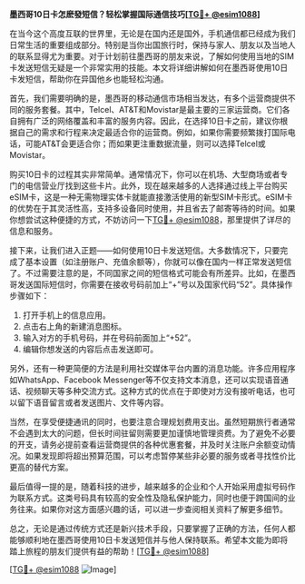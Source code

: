 **墨西哥10日卡怎麽發短信？轻松掌握国际通信技巧[[TG💪+ @esim1088](https://t.me/s/esim1088)]**

在当今这个高度互联的世界里，无论是在国内还是国外，手机通信都已经成为我们日常生活的重要组成部分。特别是当你出国旅行时，保持与家人、朋友以及当地人的联系显得尤为重要。对于计划前往墨西哥的朋友来说，了解如何使用当地的SIM卡发送短信无疑是一个非常实用的技能。本文将详细讲解如何在墨西哥使用10日卡发短信，帮助你在异国他乡也能轻松沟通。

首先，我们需要明确的是，墨西哥的移动通信市场相当发达，有多个运营商提供不同的服务套餐。其中，Telcel、AT&T和Movistar是最主要的三家运营商。它们各自拥有广泛的网络覆盖和丰富的服务内容。因此，在选择10日卡之前，建议你根据自己的需求和行程来决定最适合你的运营商。例如，如果你需要频繁拨打国际电话，可能AT&T会更适合你；而如果更注重数据流量，则可以选择Telcel或Movistar。

购买10日卡的过程其实非常简单。通常情况下，你可以在机场、大型商场或者专门的电信营业厅找到这些卡片。此外，现在越来越多的人选择通过线上平台购买eSIM卡，这是一种无需物理实体卡就能直接激活使用的新型SIM卡形式。eSIM卡的优势在于其灵活性高，支持多设备同时使用，并且省去了邮寄等待的时间。如果你想尝试这种便捷的方式，不妨访问一下[TG💪+ @esim1088](https://t.me/s/esim1088)，那里提供了详尽的信息和服务。

接下来，让我们进入正题——如何使用10日卡发送短信。大多数情况下，只要完成了基本设置（如注册账户、充值余额等），你就可以像在国内一样正常发送短信了。不过需要注意的是，不同国家之间的短信格式可能会有所差异。比如，在墨西哥发送国际短信时，你需要在接收号码前加上“+”号以及国家代码“52”。具体操作步骤如下：

1. 打开手机上的信息应用。
2. 点击右上角的新建消息图标。
3. 输入对方的手机号码，并在号码前面加上“+52”。
4. 编辑你想发送的内容后点击发送即可。

另外，还有一种更简便的方法是利用社交媒体平台内置的消息功能。许多应用程序如WhatsApp、Facebook Messenger等不仅支持文本消息，还可以实现语音通话、视频聊天等多种交流方式。这种方式的优点在于即使对方没有接听电话，也可以留下语音留言或者发送图片、文件等内容。

当然，在享受便捷通讯的同时，也要注意合理规划费用支出。虽然短期旅行者通常不会遇到太大的问题，但长时间驻留则需要更加谨慎地管理资费。为了避免不必要的开支，请务必提前查看运营商提供的各种优惠套餐，并及时关注账户余额变动情况。如果发现即将超出预算范围，可以考虑暂停某些非必要的服务或者寻找性价比更高的替代方案。

最后值得一提的是，随着科技的进步，越来越多的企业和个人开始采用虚拟号码作为联系方式。这类号码具有较高的安全性及隐私保护能力，同时也便于跨国间的业务往来。如果你对这方面感兴趣的话，可以进一步查阅相关资料了解更多细节。

总之，无论是通过传统方式还是新兴技术手段，只要掌握了正确的方法，任何人都能够顺利地在墨西哥使用10日卡发送短信并与他人保持联系。希望本文能为即将踏上旅程的朋友们提供有益的帮助！[[TG💪+ @esim1088](https://t.me/s/esim1088)]

[[TG💪+ @esim1088](https://t.me/s/esim1088) ![Image](https://i.postimg.cc/4NQfJmqS/Snipaste-2025-05-13-00-14-12.png)]